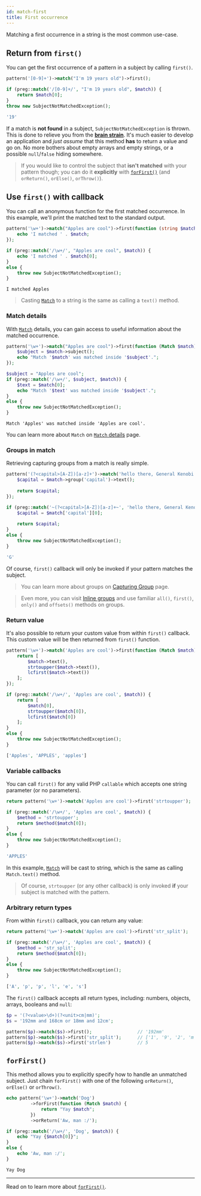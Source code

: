 ```yaml
---
id: match-first
title: First occurrence
---
```


Matching a first occurrence in a string is the most common use-case.

## Return from `first()`

You can get the first occurrence of a pattern in a subject by calling `first()`.

<!--DOCUSAURUS_CODE_TABS-->
<!--T-Regx-->
```php
pattern('[0-9]+')->match("I'm 19 years old")->first();
```
<!--PHP-->
```php
if (preg::match('/[0-9]+/', "I'm 19 years old", $match)) {
    return $match[0];
}
throw new SubjectNotMatchedException();
```
<!--END_DOCUSAURUS_CODE_TABS-->
<!--Result-Value-->

```php
'19'
```

If a match is **not found** in a subject, `SubjectNotMatchedException` is thrown. This is done to relieve you from the 
[**brain strain**](overview.md#brain-strain). It's much easier to develop an application and *just assume* that this 
method **has** to return a value and go on. No more bothers about empty arrays and empty strings, or a possible
`null`/`false` hiding somewhere.

> If you would like to control the subject that **isn't matched** with your pattern though; 
> you can do it **explicitly** with [`forFirst()`](#forfirst) (and `orReturn()`, `orElse()`, `orThrow()`).

## Use `first()` with callback

You can call an anonymous function for the first matched occurrence. In this example, we'll print the matched text to the 
standard output.

<!--DOCUSAURUS_CODE_TABS-->
<!--T-Regx-->
```php
pattern('\w+')->match("Apples are cool")->first(function (string $match) {
    echo 'I matched ' . $match;
});
```
<!--PHP-->
```php
if (preg::match('/\w+/', "Apples are cool", $match)) {
    echo 'I matched ' . $match[0];
} 
else {
    throw new SubjectNotMatchedException();
}
```
<!--END_DOCUSAURUS_CODE_TABS-->
<!--Result-Output-->

```text
I matched Apples
```

> Casting [`Match`](match-details.md) to a string is the same as calling a `text()` method.

### Match details

With [`Match`](match-details.md) details, you can gain access to useful information about the matched occurrence. 

<!--DOCUSAURUS_CODE_TABS-->
<!--T-Regx-->
```php
pattern('\w+')->match("Apples are cool")->first(function (Match $match) {
    $subject = $match->subject();
    echo "Match '$match' was matched inside '$subject'.";
});
```
<!--PHP-->
```php
$subject = "Apples are cool";
if (preg::match('/\w+/', $subject, $match)) {
    $text = $match[0];
    echo "Match '$text' was matched inside '$subject'.";
} 
else {
    throw new SubjectNotMatchedException();
}
```
<!--END_DOCUSAURUS_CODE_TABS-->
<!--Result-Output-->

```text
Match 'Apples' was matched inside 'Apples are cool'.
```

You can learn more about `Match` on [`Match` details](match-details.md) page.

### Groups in match

Retrieving capturing groups from a match is really simple.

<!--DOCUSAURUS_CODE_TABS-->
<!--T-Regx-->
```php
pattern('(?<capital>[A-Z])[a-z]+')->match('hello there, General Kenobi')->first(function (Match $match) {
    $capital = $match->group('capital')->text();
    
    return $capital;
});
```
<!--PHP-->
```php
if (preg::match('~(?<capital>[A-Z])[a-z]+~', 'hello there, General Kenobi', $match)) {
    $capital = $match['capital'][0];
    
    return $capital;
}
else {
    throw new SubjectNotMatchedException();
}
```
<!--END_DOCUSAURUS_CODE_TABS-->
<!--T-Regx:{return(0)}-->
<!--Result-Value-->

```php
'G'
```

Of course, `first()` callback will only be invoked if your pattern matches the subject.

> You can learn more about groups on [Capturing Group](match-groups.md) page. 

> Even more, you can visit [Inline groups](match-group.md) and use familiar `all()`, `first()`, `only()` and `offsets()` 
> methods on groups. 

### Return value

It's also possible to return your custom value from within `first()` callback. This custom value will be then returned 
from `first()` function.

<!--DOCUSAURUS_CODE_TABS-->
<!--T-Regx-->
```php
pattern('\w+')->match('Apples are cool')->first(function (Match $match) {
    return [
        $match->text(), 
        strtoupper($match->text()),
        lcfirst($match->text())
    ];
});
```
<!--PHP-->
```php
if (preg::match('/\w+/', 'Apples are cool', $match)) {
    return [
        $match[0],
        strtoupper($match[0]),
        lcfirst($match[0])
    ];
}
else {
    throw new SubjectNotMatchedException();
}
```
<!--END_DOCUSAURUS_CODE_TABS-->
<!--T-Regx:{return(0)}-->
<!--Result-Value-->

```php
['Apples', 'APPLES', 'apples']
```

### Variable callbacks

You can call `first()` for any valid PHP `callable` which accepts one string parameter (or no parameters).

<!--DOCUSAURUS_CODE_TABS-->
<!--T-Regx-->
```php
return pattern('\w+')->match('Apples are cool')->first('strtoupper');
```
<!--PHP-->
```php
if (preg::match('/\w+/', 'Apples are cool', $match)) {
    $method = 'strtoupper';
    return $method($match[0]);
}
else {
    throw new SubjectNotMatchedException();
}
```
<!--END_DOCUSAURUS_CODE_TABS-->
<!--Result-Value-->

```php
'APPLES'
```

In this example, [`Match`](match-details.md) will be cast to string, which is the same as calling `Match.text()` method.

> Of course, `strtoupper` (or any other callback) is only invoked **if** your subject is matched with the pattern.

### Arbitrary return types

From within `first()` callback, you can return any value:

<!--DOCUSAURUS_CODE_TABS-->
<!--T-Regx-->
```php
return pattern('\w+')->match('Apples are cool')->first('str_split');
```
<!--PHP-->
```php
if (preg::match('/\w+/', 'Apples are cool', $match)) {
    $method = 'str_split';
    return $method($match[0]);
}
else {
    throw new SubjectNotMatchedException();
}
```
<!--END_DOCUSAURUS_CODE_TABS-->
<!--Result-Value-->

```php
['A', 'p', 'p', 'l', 'e', 's']
```

The `first()` callback accepts all return types, including: numbers, objects, arrays, booleans and `null`:

```php
$p = '(?<value>\d+)(?<unit>cm|mm)';
$s = '192mm and 168cm or 18mm and 12cm';

pattern($p)->match($s)->first();                 // '192mm'
pattern($p)->match($s)->first('str_split');      // ['1', '9', '2', 'm', 'm']
pattern($p)->match($s)->first('strlen')          // 5
```

## `forFirst()`

This method allows you to explicitly specify how to handle an unmatched subject. Just chain `forFirst()` with
one of the following `orReturn()`, `orElse()` or `orThrow()`.

<!--DOCUSAURUS_CODE_TABS-->
<!--T-Regx-->
```php
echo pattern('\w+')->match('Dog')
         ->forFirst(function (Match $match) {
             return "Yay $match";
         })
         ->orReturn('Aw, man :/');
```
<!--PHP-->
```php
if (preg::match('/\w+/', 'Dog', $match)) {
    echo "Yay {$match[0]}";
}
else {
    echo 'Aw, man :/';
}
```
<!--END_DOCUSAURUS_CODE_TABS-->
<!--Result-Output-->

```text
Yay Dog
```

---

Read on to learn more about [`forFirst()`](match-for-first.md).
